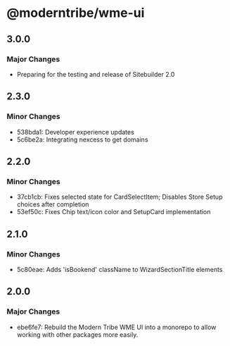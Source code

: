 # @moderntribe/wme-ui

## 3.0.0

### Major Changes

- Preparing for the testing and release of Sitebuilder 2.0

## 2.3.0

### Minor Changes

- 538bda1: Developer experience updates
- 5c6be2a: Integrating nexcess to get domains

## 2.2.0

### Minor Changes

- 37cb1cb: Fixes selected state for CardSelectItem; Disables Store Setup choices after completion
- 53ef50c: Fixes Chip text/icon color and SetupCard implementation

## 2.1.0

### Minor Changes

- 5c80eae: Adds 'isBookend' className to WizardSectionTitle elements

## 2.0.0

### Major Changes

- ebe6fe7: Rebuild the Modern Tribe WME UI into a monorepo to allow working with other packages more easily.
